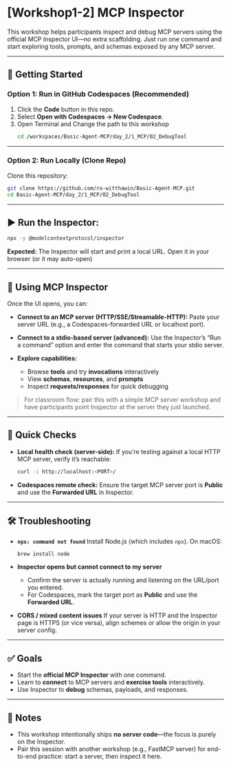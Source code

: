 # [Workshop1-2] MCP Inspector

This workshop helps participants inspect and debug MCP servers using the official MCP Inspector UI—no extra scaffolding. Just run one command and start exploring tools, prompts, and schemas exposed by any MCP server.

---

## 🚀 Getting Started

### Option 1: Run in GitHub Codespaces (Recommended)

1. Click the **Code** button in this repo.
2. Select **Open with Codespaces → New Codespace**.
3. Open Terminal and Change the path to this workshop
   ```bash
   cd /workspaces/Basic-Agent-MCP/day_2/1_MCP/02_DebugTool
   ```

---

### Option 2: Run Locally (Clone Repo)

Clone this repository:

   ```bash
   git clone https://github.com/ro-witthawin/Basic-Agent-MCP.git
   cd Basic-Agent-MCP/day_2/1_MCP/02_DebugTool
   ```

---

## ▶️ Run the Inspector:

```bash
npx -y @modelcontextprotocol/inspector
```

**Expected:** The Inspector will start and print a local URL. Open it in your browser (or it may auto-open)

---

## 🧭 Using MCP Inspector

Once the UI opens, you can:

* **Connect to an MCP server (HTTP/SSE/Streamable-HTTP):**
  Paste your server URL (e.g., a Codespaces-forwarded URL or localhost port).
* **Connect to a stdio-based server (advanced):**
  Use the Inspector’s “Run a command” option and enter the command that starts your stdio server.
* **Explore capabilities:**

  * Browse **tools** and try **invocations** interactively
  * View **schemas**, **resources**, and **prompts**
  * Inspect **requests/responses** for quick debugging

> For classroom flow: pair this with a simple MCP server workshop and have participants point Inspector at the server they just launched.

---

## 🧪 Quick Checks

* **Local health check (server-side):** If you’re testing against a local HTTP MCP server, verify it’s reachable:

  ```bash
  curl -i http://localhost:<PORT>/
  ```
* **Codespaces remote check:** Ensure the target MCP server port is **Public** and use the **Forwarded URL** in Inspector.&#x20;

---

## 🛠 Troubleshooting

* **`npx: command not found`**
  Install Node.js (which includes `npx`). On macOS:

  ```bash
  brew install node
  ```
* **Inspector opens but cannot connect to my server**

  * Confirm the server is actually running and listening on the URL/port you entered.
  * For Codespaces, mark the target port as **Public** and use the **Forwarded URL**.&#x20;
* **CORS / mixed content issues**
  If your server is HTTP and the Inspector page is HTTPS (or vice versa), align schemes or allow the origin in your server config.

---

## ✅ Goals

* Start the **official MCP Inspector** with one command.
* Learn to **connect** to MCP servers and **exercise tools** interactively.
* Use Inspector to **debug** schemas, payloads, and responses.

---

## 📝 Notes

* This workshop intentionally ships **no server code**—the focus is purely on the Inspector.
* Pair this session with another workshop (e.g., FastMCP server) for end-to-end practice: start a server, then inspect it here.
